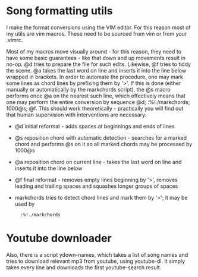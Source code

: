 Song formatting utils
=====================
I make the format conversions using the VIM editor. For this reason most of my utils are vim macros. These need to be sourced from vim or from your .vimrc.

Most of my macros move visually around - for this reason, they need to have some basic guarantees - like that down and up movements result in no-op. @d tries to prepare the file for such edits. Likewise, @f tries to tiddy the scene. @a takes the last word on line and inserts it into the line below wrapped in brackets. In order to automate the procedure, one may mark some lines as chord lines by prefixing them by '>'. If this is done (either manually or automatically by the markchords script), the @s macro performs once @a on the nearest such line, which effectively means that one may perform the entire conversion by sequence @d; :%!./markchords; 1000@s; @f. This should work theoretically - practically you will find out that human supervision with interventions are necessary.

* @d initial reformat - adds spaces at beginnings and ends of lines

* @s reposition chord with automatic detection - searches for a marked chord and performs @s on it so all marked chords may be processed by 1000@s

* @a reposition chord on current line - takes the last word on line and inserts it into the line below

* @f final reformat - removes empty lines beginning by '>', removes leading and trailing spaces and squashes longer groups of spaces

* markchords tries to detect chord lines and mark them by '>'; it may be used by

        :%!./markchords

Youtube downloader
=================
Also, there is a script ydown-names, which takes a list of song names and tries to download relevant mp3 from youtube, using youtube-dl. It simply takes every line and downloads the first youtube-search result.
